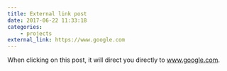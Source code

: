 ```yaml
---
title: External link post
date: 2017-06-22 11:33:18
categories:
	- projects
external_link: https://www.google.com
---
```


When clicking on this post, it will direct you directly to www.google.com.